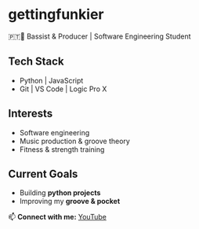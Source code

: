 # gettingfunkier

🇵🇹🏴󠁧󠁢󠁳󠁣󠁴󠁿
Bassist & Producer | Software Engineering Student

## Tech Stack  
- Python | JavaScript  
- Git | VS Code | Logic Pro X  

## Interests  
- Software engineering  
- Music production & groove theory  
- Fitness & strength training  

## Current Goals  
- Building **python projects**
- Improving my **groove & pocket**  

📫 **Connect with me:** [YouTube](#https://youtube.com/@gettingfunkier?si=kbk4qfK2pzxObuHY)